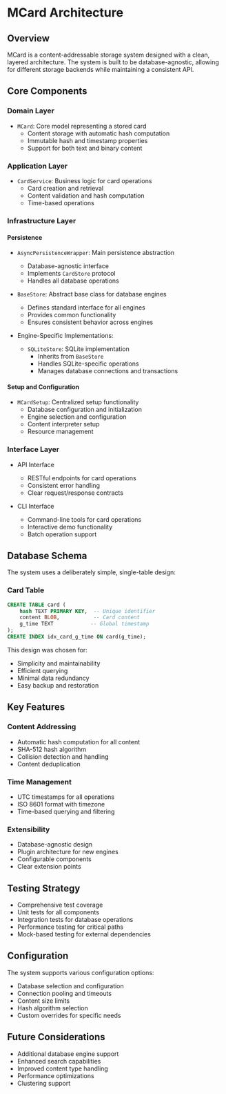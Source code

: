# MCard Architecture

## Overview
MCard is a content-addressable storage system designed with a clean, layered architecture. The system is built to be database-agnostic, allowing for different storage backends while maintaining a consistent API.

## Core Components

### Domain Layer
- `MCard`: Core model representing a stored card
  - Content storage with automatic hash computation
  - Immutable hash and timestamp properties
  - Support for both text and binary content

### Application Layer
- `CardService`: Business logic for card operations
  - Card creation and retrieval
  - Content validation and hash computation
  - Time-based operations

### Infrastructure Layer

#### Persistence
- `AsyncPersistenceWrapper`: Main persistence abstraction
  - Database-agnostic interface
  - Implements `CardStore` protocol
  - Handles all database operations

- `BaseStore`: Abstract base class for database engines
  - Defines standard interface for all engines
  - Provides common functionality
  - Ensures consistent behavior across engines

- Engine-Specific Implementations:
  - `SQLiteStore`: SQLite implementation
    - Inherits from `BaseStore`
    - Handles SQLite-specific operations
    - Manages database connections and transactions

#### Setup and Configuration
- `MCardSetup`: Centralized setup functionality
  - Database configuration and initialization
  - Engine selection and configuration
  - Content interpreter setup
  - Resource management

### Interface Layer
- API Interface
  - RESTful endpoints for card operations
  - Consistent error handling
  - Clear request/response contracts

- CLI Interface
  - Command-line tools for card operations
  - Interactive demo functionality
  - Batch operation support

## Database Schema
The system uses a deliberately simple, single-table design:

### Card Table
```sql
CREATE TABLE card (
    hash TEXT PRIMARY KEY,  -- Unique identifier
    content BLOB,           -- Card content
    g_time TEXT            -- Global timestamp
);
CREATE INDEX idx_card_g_time ON card(g_time);
```

This design was chosen for:
- Simplicity and maintainability
- Efficient querying
- Minimal data redundancy
- Easy backup and restoration

## Key Features

### Content Addressing
- Automatic hash computation for all content
- SHA-512 hash algorithm
- Collision detection and handling
- Content deduplication

### Time Management
- UTC timestamps for all operations
- ISO 8601 format with timezone
- Time-based querying and filtering

### Extensibility
- Database-agnostic design
- Plugin architecture for new engines
- Configurable components
- Clear extension points

## Testing Strategy
- Comprehensive test coverage
- Unit tests for all components
- Integration tests for database operations
- Performance testing for critical paths
- Mock-based testing for external dependencies

## Configuration
The system supports various configuration options:
- Database selection and configuration
- Connection pooling and timeouts
- Content size limits
- Hash algorithm selection
- Custom overrides for specific needs

## Future Considerations
- Additional database engine support
- Enhanced search capabilities
- Improved content type handling
- Performance optimizations
- Clustering support
